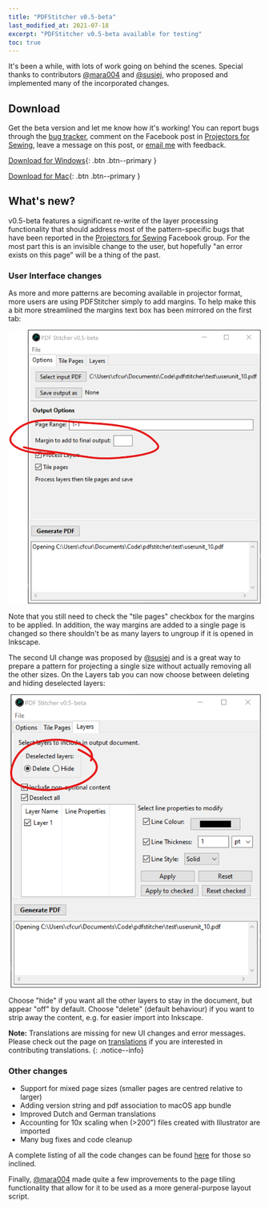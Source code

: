 ```yaml
---
title: "PDFStitcher v0.5-beta"
last_modified_at: 2021-07-18
excerpt: "PDFStitcher v0.5-beta available for testing"
toc: true
---
```


It's been a while, with lots of work going on behind the scenes. Special thanks to contributors [@mara004](https://github.com/mara004) and [@susiej](https://github.com/susiej), who proposed and implemented many of the incorporated changes.

## Download

Get the beta version and let me know how it's working! You can report bugs through the [bug tracker](https://github.com/cfcurtis/pdfstitcher/issues), comment on the Facebook post in [Projectors for Sewing](https://www.facebook.com/groups/ProjectorsForSewing), leave a message on this post, or [email me](mailto:c.f.curtis@gmail.com) with feedback.

[<i class='fas fa-download'></i> Download for Windows](https://github.com/cfcurtis/pdfstitcher/releases/tag/v0.5-beta/pdfstitcher.exe){: .btn .btn--primary }

[<i class='fas fa-download'></i> Download for Mac](https://github.com/cfcurtis/pdfstitcher/releases/tag/v0.5-beta/PDFStitcher-Installer.dmg){: .btn .btn--primary }

## What's new?
v0.5-beta features a significant re-write of the layer processing functionality that should address most of the pattern-specific bugs that have been reported in the [Projectors for Sewing](https://www.facebook.com/groups/ProjectorsForSewing) Facebook group. For the most part this is an invisible change to the user, but hopefully "an error exists on this page" will be a thing of the past.

### User Interface changes
As more and more patterns are becoming available in projector format, more users are using PDFStitcher simply to add margins. To help make this a bit more streamlined the margins text box has been mirrored on the first tab:

![margins mirrored on IO tab](/assets/images/2021-07-18-margin.png)

Note that you still need to check the "tile pages" checkbox for the margins to be applied. In addition, the way margins are added to a single page is changed so there shouldn't be as many layers to ungroup if it is opened in Inkscape.

The second UI change was proposed by [@susiej](https://github.com/susiej) and is a great way to prepare a pattern for projecting a single size without actually removing all the other sizes. On the Layers tab you can now choose between deleting and hiding deselected layers:

![delete or hide layers](/assets/images/2021-07-18-layers.png)

Choose "hide" if you want all the other layers to stay in the document, but appear "off" by default. Choose "delete" (default behaviour) if you want to strip away the content, e.g. for easier import into Inkscape.

**Note:** Translations are missing for new UI changes and error messages. Please check out the page on [translations](/docs/translate) if you are interested in contributing translations.
{: .notice--info}

### Other changes
- Support for mixed page sizes (smaller pages are centred relative to larger)
- Adding version string and pdf association to macOS app bundle
- Improved Dutch and German translations
- Accounting for 10x scaling when (>200") files created with Illustrator are imported
- Many bug fixes and code cleanup

A complete listing of all the code changes can be found [here](https://github.com/cfcurtis/pdfstitcher/commits/main) for those so inclined. 

Finally, [@mara004](https://github.com/mara004) made quite a few improvements to the page tiling functionality that allow for it to be used as a more general-purpose layout script.

